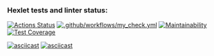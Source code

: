 ### Hexlet tests and linter status:
[![Actions Status](https://github.com/dmkael/python-project-50/actions/workflows/hexlet-check.yml/badge.svg)](https://github.com/dmkael/python-project-50/actions)
[![.github/workflows/my_check.yml](https://github.com/dmkael/python-project-50/actions/workflows/my_check.yml/badge.svg)](https://github.com/dmkael/python-project-50/actions/workflows/my_check.yml)
[![Maintainability](https://api.codeclimate.com/v1/badges/e305410ffe47028932e3/maintainability)](https://codeclimate.com/github/dmkael/python-project-50/maintainability)
[![Test Coverage](https://api.codeclimate.com/v1/badges/e305410ffe47028932e3/test_coverage)](https://codeclimate.com/github/dmkael/python-project-50/test_coverage)

[![asciicast](https://asciinema.org/a/PshOkWehgOr68Vkh3EUrPVh58.svg)](https://asciinema.org/a/PshOkWehgOr68Vkh3EUrPVh58)
[![asciicast](https://asciinema.org/a/Fl5anMYxcsZxdkeFrXmlnCv6O.svg)](https://asciinema.org/a/Fl5anMYxcsZxdkeFrXmlnCv6O)
